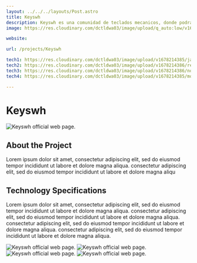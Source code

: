 ```yaml
---
layout: ../../../layouts/Post.astro
title: Keyswh
description: Keyswh es una comunidad de teclados mecanicos, donde podras ver guias, noticias e informarte sobre estos.
image: https://res.cloudinary.com/dctldwa03/image/upload/q_auto:low/v1678214893/keyswh_foto_a4ce8c.png

website: 

url: /projects/Keyswh

tech1: https://res.cloudinary.com/dctldwa03/image/upload/v1678214385/javascript-logo_drsvuc.png
tech2: https://res.cloudinary.com/dctldwa03/image/upload/v1678214386/reactjs-logo_kqlp9a.png
tech3: https://res.cloudinary.com/dctldwa03/image/upload/v1678214386/nodejs-logo_m4lwq7.png
tech4: https://res.cloudinary.com/dctldwa03/image/upload/v1678214385/mongodb-logo_qowzyr.png

---
```


# Keyswh

![Keyswh official web page.](https://res.cloudinary.com/dctldwa03/image/upload/q_auto:low/v1678214893/keyswh_foto_a4ce8c.png)

## About the Project

Lorem ipsum dolor sit amet, consectetur adipiscing elit, sed do eiusmod tempor incididunt ut labore et dolore magna aliqua.
consectetur adipiscing elit, sed do eiusmod tempor incididunt ut labore et dolore magna aliqu

## Technology Specifications

Lorem ipsum dolor sit amet, consectetur adipiscing elit, sed do eiusmod tempor incididunt ut labore et dolore magna aliqua.
consectetur adipiscing elit, sed do eiusmod tempor incididunt ut labore et dolore magna aliqua.
consectetur adipiscing elit, sed do eiusmod tempor incididunt ut labore et dolore magna aliqua.
consectetur adipiscing elit, sed do eiusmod tempor incididunt ut labore et dolore magna aliqua.

![Keyswh official web page.](https://res.cloudinary.com/dctldwa03/image/upload/v1678214385/javascript-logo_drsvuc.png)
![Keyswh official web page.](https://res.cloudinary.com/dctldwa03/image/upload/v1678214386/reactjs-logo_kqlp9a.png)
![Keyswh official web page.](https://res.cloudinary.com/dctldwa03/image/upload/v1678214386/nodejs-logo_m4lwq7.png)
![Keyswh official web page.](https://res.cloudinary.com/dctldwa03/image/upload/v1678214385/mongodb-logo_qowzyr.png)
